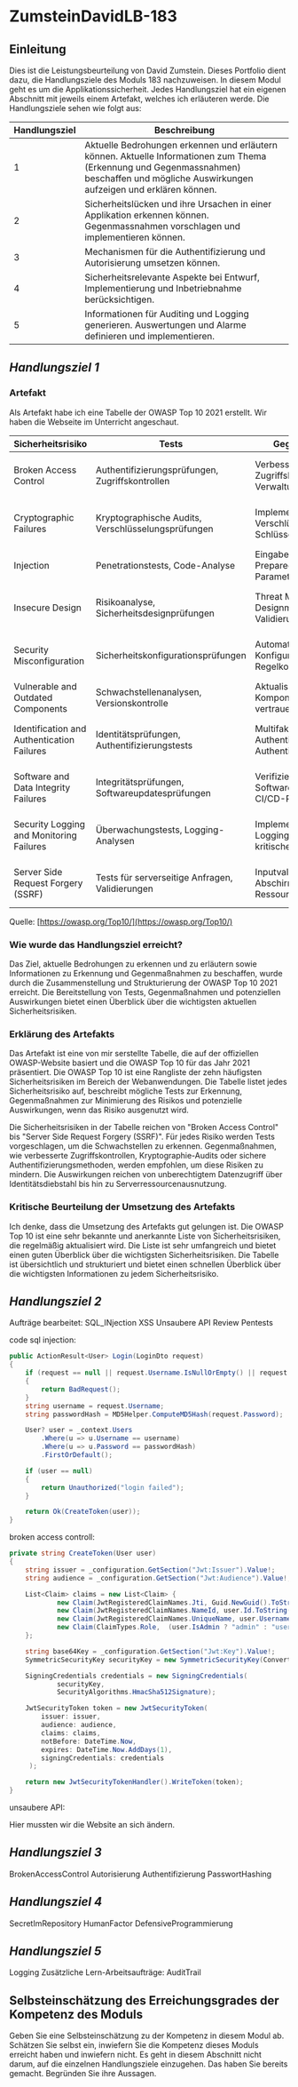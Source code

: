 # ZumsteinDavidLB-183

## Einleitung
Dies ist die Leistungsbeurteilung von David Zumstein. Dieses Portfolio dient dazu, die Handlungsziele des Moduls 183 nachzuweisen. In diesem Modul geht es um die Applikationssicherheit. Jedes Handlungsziel hat ein eigenen Abschnitt mit jeweils einem Artefakt, welches ich erläuteren werde. 
Die Handlungsziele sehen wie folgt aus:



| Handlungsziel | Beschreibung                                                                                                                                                                             |
| ------------- | ---------------------------------------------------------------------------------------------------------------------------------------------------------------------------------------- |
| 1             | Aktuelle Bedrohungen erkennen und erläutern können. Aktuelle Informationen zum Thema (Erkennung und Gegenmassnahmen) beschaffen und mögliche Auswirkungen aufzeigen und erklären können. |
| 2             | Sicherheitslücken und ihre Ursachen in einer Applikation erkennen können. Gegenmassnahmen vorschlagen und implementieren können.                                                         |
| 3             | Mechanismen für die Authentifizierung und Autorisierung umsetzen können.                                                                                                                 |
| 4             | Sicherheitsrelevante Aspekte bei Entwurf, Implementierung und Inbetriebnahme berücksichtigen.                                                                                            |
| 5             | Informationen für Auditing und Logging generieren. Auswertungen und Alarme definieren und implementieren.                                                                                |

## _Handlungsziel 1_

### Artefakt
Als Artefakt habe ich eine Tabelle der OWASP Top 10 2021 erstellt. Wir haben die Webseite im Unterricht angeschaut.

| Sicherheitsrisiko                          | Tests                                              | Gegenmaßnahmen                                                         | Auswirkungen                                                                        |
| ------------------------------------------ | -------------------------------------------------- | ---------------------------------------------------------------------- | ----------------------------------------------------------------------------------- |
| Broken Access Control                      | Authentifizierungsprüfungen, Zugriffskontrollen    | Verbesserte Zugriffskontrollen, Session-Verwaltung, Least-Privilege    | Unberechtigter Datenzugriff, Datenmanipulation, Identity Theft                      |
| Cryptographic Failures                     | Kryptographische Audits, Verschlüsselungsprüfungen | Implementierung aktueller Verschlüsselungsstandards, Schlüsselrotation | Offenlegung sensibler Daten, Systemkompromittierung, Brute-Force                    |
| Injection                                  | Penetrationstests, Code-Analyse                    | Eingabevalidierung, Prepared Statements, Parameterized Queries         | Datenverlust, Systemkompromittierung, SQL Injection                                 |
| Insecure Design                            | Risikoanalyse, Sicherheitsdesignprüfungen          | Threat Modeling, Sichere Designmuster, Input Validierung               | Designfehler, Schwierigkeiten bei der Fehlerbehebung, Broken Authentication         |
| Security Misconfiguration                  | Sicherheitskonfigurationsprüfungen                 | Automatisierte Konfigurationsprüfungen, Regelkonformität               | Sicherheitslücken, Unberechtigter Datenzugriff, Exposed Sensitive Data              |
| Vulnerable and Outdated Components         | Schwachstellenanalysen, Versionskontrolle          | Aktualisierung von Komponenten, Verwendung vertrauenswürdiger Quellen  | Bekannte Exploits, Anfälligkeit für Angriffe, Zero-Day Vulnerabilities              |
| Identification and Authentication Failures | Identitätsprüfungen, Authentifizierungstests       | Multifaktor-Authentifizierung, Sichere Authentifizierungsmethoden      | Identitätsdiebstahl, Zugriff durch nicht autorisierte Benutzer, Credential Stuffing |
| Software and Data Integrity Failures       | Integritätsprüfungen, Softwareupdatesprüfungen     | Verifizierung von Softwareupdates, Sichere CI/CD-Pipelines             | Kompromittierung von Datenintegrität, Schadsoftwareausführung, Tampered Software    |
| Security Logging and Monitoring Failures   | Überwachungstests, Logging-Analysen                | Implementierung von Logging, Überwachung kritischer Aktivitäten        | Unbemerkte Angriffe, Verzögerung der Reaktion auf Vorfälle, Evasion Techniques      |
| Server Side Request Forgery (SSRF)         | Tests für serverseitige Anfragen, Validierungen    | Inputvalidierung, Abschirmung von sensiblen Ressourcen                 | Umleitung von Anfragen, Ausnutzung von Serverressourcen, Information Disclosure     |

Quelle: [https://owasp.org/Top10/](https://owasp.org/Top10/)

### Wie wurde das Handlungsziel erreicht?

Das Ziel, aktuelle Bedrohungen zu erkennen und zu erläutern sowie Informationen zu Erkennung und Gegenmaßnahmen zu beschaffen, wurde durch die Zusammenstellung und Strukturierung der OWASP Top 10 2021 erreicht. Die Bereitstellung von Tests, Gegenmaßnahmen und potenziellen Auswirkungen bietet einen Überblick über die wichtigsten aktuellen Sicherheitsrisiken.

### Erklärung des Artefakts

Das Artefakt ist eine von mir serstellte Tabelle, die auf der offiziellen OWASP-Website basiert und die OWASP Top 10 für das Jahr 2021 präsentiert. Die OWASP Top 10 ist eine Rangliste der zehn häufigsten Sicherheitsrisiken im Bereich der Webanwendungen. Die Tabelle listet jedes Sicherheitsrisiko auf, beschreibt mögliche Tests zur Erkennung, Gegenmaßnahmen zur Minimierung des Risikos und potenzielle Auswirkungen, wenn das Risiko ausgenutzt wird.

Die Sicherheitsrisiken in der Tabelle reichen von "Broken Access Control" bis "Server Side Request Forgery (SSRF)". Für jedes Risiko werden Tests vorgeschlagen, um die Schwachstellen zu erkennen. Gegenmaßnahmen, wie verbesserte Zugriffskontrollen, Kryptographie-Audits oder sichere Authentifizierungsmethoden, werden empfohlen, um diese Risiken zu mindern. Die Auswirkungen reichen von unberechtigtem Datenzugriff über Identitätsdiebstahl bis hin zu Serverressourcenausnutzung.

### Kritische Beurteilung der Umsetzung des Artefakts

Ich denke, dass die Umsetzung des Artefakts gut gelungen ist. Die OWASP Top 10 ist eine sehr bekannte und anerkannte Liste von Sicherheitsrisiken, die regelmäßig aktualisiert wird. Die Liste ist sehr umfangreich und bietet einen guten Überblick über die wichtigsten Sicherheitsrisiken. Die Tabelle ist übersichtlich und strukturiert und bietet einen schnellen Überblick über die wichtigsten Informationen zu jedem Sicherheitsrisiko.
## **_Handlungsziel 2_**

Aufträge bearbeitet: 
SQL_INjection
XSS
Unsaubere API
Review 
Pentests

code sql injection:
```csharp
public ActionResult<User> Login(LoginDto request)
{
    if (request == null || request.Username.IsNullOrEmpty() || request.Password.IsNullOrEmpty())
    {
        return BadRequest();
    }
    string username = request.Username;
    string passwordHash = MD5Helper.ComputeMD5Hash(request.Password);

    User? user = _context.Users
        .Where(u => u.Username == username)
        .Where(u => u.Password == passwordHash)
        .FirstOrDefault();

    if (user == null)
    {
        return Unauthorized("login failed");
    }

    return Ok(CreateToken(user));
}
```
broken access controll:

```csharp
private string CreateToken(User user)
{
    string issuer = _configuration.GetSection("Jwt:Issuer").Value!;
    string audience = _configuration.GetSection("Jwt:Audience").Value!;

    List<Claim> claims = new List<Claim> {
            new Claim(JwtRegisteredClaimNames.Jti, Guid.NewGuid().ToString()),
            new Claim(JwtRegisteredClaimNames.NameId, user.Id.ToString()),
            new Claim(JwtRegisteredClaimNames.UniqueName, user.Username),
            new Claim(ClaimTypes.Role,  (user.IsAdmin ? "admin" : "user"))
    };

    string base64Key = _configuration.GetSection("Jwt:Key").Value!;
    SymmetricSecurityKey securityKey = new SymmetricSecurityKey(Convert.FromBase64String(base64Key));

    SigningCredentials credentials = new SigningCredentials(
            securityKey,
            SecurityAlgorithms.HmacSha512Signature);

    JwtSecurityToken token = new JwtSecurityToken(
        issuer: issuer,
        audience: audience,
        claims: claims,
        notBefore: DateTime.Now,
        expires: DateTime.Now.AddDays(1),
        signingCredentials: credentials
     );

    return new JwtSecurityTokenHandler().WriteToken(token);
}
```

unsaubere API:

Hier mussten wir die Website an sich ändern. 

## **_Handlungsziel 3_**

BrokenAccessControl
Autorisierung
Authentifizierung
PasswortHashing

## **_Handlungsziel 4_**

SecretImRepository
HumanFactor
DefensiveProgrammierung

## **_Handlungsziel 5_**

Logging
Zusätzliche Lern-Arbeitsaufträge:
AuditTrail

## Selbsteinschätzung des Erreichungsgrades der Kompetenz des Moduls
Geben Sie eine Selbsteinschätzung zu der Kompetenz in diesem Modul ab. Schätzen Sie selbst ein, inwiefern Sie die Kompetenz dieses Moduls erreicht haben und inwiefern nicht. Es geht in diesem Abschnitt nicht darum, auf die einzelnen Handlungsziele einzugehen. Das haben Sie bereits gemacht. Begründen Sie ihre Aussagen.
